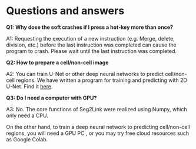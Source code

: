 # Questions and answers
**Q1: Why dose the soft crashes if I press a hot-key more than once?**

A1: Requesting the execution of a new instruction 
(e.g. Merge, delete, division, etc.) before the last instruction 
was completed can cause the program to crash. Please wait until
the last instruction was completed.

**Q2: How to prepare a cell/non-cell image**

A2: You can train U-Net or other deep neural networks to predict 
cell/non-cell regions. We have written a program
for training and predicting with 2D U-Net. Find it [here]().

**Q3: Do I need a computer with GPU?**

A3: No. The core functions of 
Seg2Link were realized using Numpy, which only need a CPU. 

On the other hand, to train a deep neural 
network to predicting cell/non-cell regions, you will need a GPU PC , 
or you may try free cloud resources such as Google Colab.


